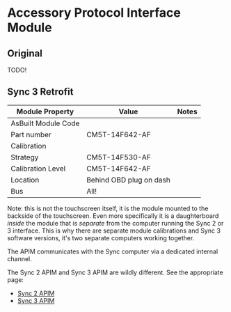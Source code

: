 # Accessory Protocol Interface Module

## Original

TODO!

## Sync 3 Retrofit

| Module Property     | Value                   | Notes |
| ------------------- | ----------------------- | ----- |
| AsBuilt Module Code |                         |       |
| Part number         | CM5T-14F642-AF          |       |
| Calibration         |                         |       |
| Strategy            | CM5T-14F530-AF          |       |
| Calibration Level   | CM5T-14F642-AF          |       |
| Location            | Behind OBD plug on dash |       |
| Bus                 | All!                    |       |

Note: this is not the touchscreen itself, it is the module mounted to the backside of the touchscreen. Even more specifically it is a daughterboard _inside_ the module that is _separate_ from the computer running the Sync 2 or 3 interface. This is why there are separate module calibrations and Sync 3 software versions, it's two separate computers working together.

The APIM communicates with the Sync computer via a dedicated internal channel.

The Sync 2 APIM and Sync 3 APIM are wildly different. See the appropriate page:

* [Sync 2 APIM](./APIM_sync_2.md)
* [Sync 3 APIM](./APIM_sync_3.md)
